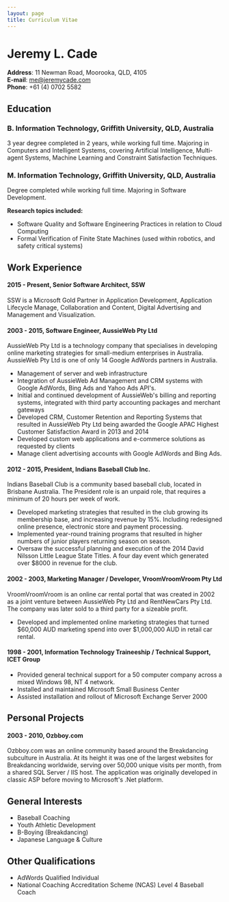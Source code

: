```yaml
---
layout: page
title: Curriculum Vitae
---
```


# Jeremy L. Cade
**Address**: 11 Newman Road, Moorooka, QLD, 4105<br />
**E-mail**: me@jeremycade.com<br />
**Phone**: +61 (4) 0702 5582

## Education
### B. Information Technology, Griffith University, QLD, Australia

3 year degree completed in 2 years, while working full time. 
Majoring in Computers and Intelligent Systems, covering Artificial Intelligence, Multi-agent Systems, Machine Learning and Constraint Satisfaction Techniques. 

### M. Information Technology, Griffith University, QLD, Australia

Degree completed while working full time. 
Majoring in Software Development. 

**Research topics included:**

- Software Quality and Software Engineering Practices in relation to Cloud Computing
- Formal Verification of Finite State Machines (used within robotics, and safety critical systems) 

## Work Experience

#### 2015 - Present, Senior Software Architect, SSW

SSW is a Microsoft Gold Partner in Application Development, Application Lifecycle Manage, Collaboration and Content, Digital Advertising and Management and Visualization. 

#### 2003 - 2015, Software Engineer, AussieWeb Pty Ltd

AussieWeb Pty Ltd is a technology company that specialises in developing online marketing strategies for small-medium enterprises in Australia. AussieWeb Pty Ltd is one of only 14 Google AdWords partners in Australia. 

- Management of server and web infrastructure
- Integration of AussieWeb Ad Management and CRM systems with Google AdWords, Bing Ads and Yahoo Ads API's.
- Initial and continued development of AussieWeb's billing and reporting systems, integrated with third party accounting packages and merchant gateways
- Developed CRM, Customer Retention and Reporting Systems that resulted in AussieWeb Pty Ltd being awarded the Google APAC Highest Customer Satisfaction Award in 2013 and 2014
- Developed custom web applications and e-commerce solutions as requested by clients
- Manage client advertising accounts with Google AdWords and Bing Ads.

#### 2012 - 2015, President, Indians Baseball Club Inc.

Indians Baseball Club is a community based baseball club, located in Brisbane Australia. The President role is an unpaid role, that requires a minimum of 20 hours per week of work. 

- Developed marketing strategies that resulted in the club growing its membership base, and increasing revenue by 15%. Including redesigned online presence, electronic store and payment processing. 
- Implemented year-round training programs that resulted in higher numbers of junior players returning season on season. 
- Oversaw the successful planning and execution of the 2014 David Nilsson Little League State Titles. A four day event which generated over $8000 in revenue for the club. 

#### 2002 - 2003, Marketing Manager / Developer, VroomVroomVroom Pty Ltd
VroomVroomVroom is an online car rental portal that was created in 2002 as a joint venture between AussieWeb Pty Ltd and RentNewCars Pty Ltd.
The company was later sold to a third party for a sizeable profit. 

- Developed and implemented online marketing strategies that turned $60,000 AUD marketing spend into over $1,000,000 AUD in retail car rental. 

#### 1998 - 2001, Information Technology Traineeship / Technical Support, ICET Group
- Provided general technical support for a 50 computer company across a mixed Windows 98, NT 4 network. 
- Installed and maintained Microsoft Small Business Center
- Assisted installation and rollout of Microsoft Exchange Server 2000

## Personal Projects

#### 2003 - 2010, Ozbboy.com
Ozbboy.com was an online community based around the Breakdancing subculture in Australia. At its height it was one of the largest websites for Breakdancing worldwide, serving over 50,000 unique visits per month, from a shared SQL Server / IIS host. The application was originally developed in classic ASP before moving to Microsoft's .Net platform. 

## General Interests
- Baseball Coaching
- Youth Athletic Development
- B-Boying (Breakdancing)
- Japanese Language & Culture

## Other Qualifications
- AdWords Qualified Individual
- National Coaching Accreditation Scheme (NCAS) Level 4 Baseball Coach